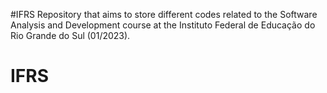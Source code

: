 #IFRS
Repository that aims to store different codes related to the Software Analysis and Development course at the Instituto Federal de Educação do Rio Grande do Sul (01/2023).
# IFRS
